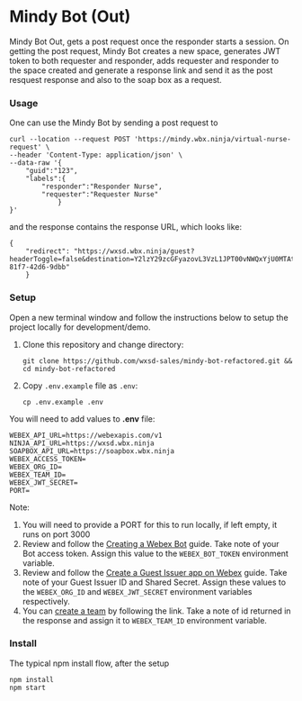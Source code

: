 # Mindy Bot (Out)

Mindy Bot Out, gets a post request once the responder starts a session. On getting the post request, Mindy Bot creates a new space, generates JWT token to both requester and responder, adds requester and responder to the space created and generate a response link and send it as the post resquest response and also to the soap box as a request.

### Usage

One can use the Mindy Bot by sending a post request to

```
curl --location --request POST 'https://mindy.wbx.ninja/virtual-nurse-request' \
--header 'Content-Type: application/json' \
--data-raw '{
    "guid":"123",
    "labels":{
        "responder":"Responder Nurse",
        "requester":"Requester Nurse"
            }
}'
```

and the response contains the response URL, which looks like:

```
{
    "redirect": "https://wxsd.wbx.ninja/guest?headerToggle=false&destination=Y2lzY29zcGFyazovL3VzL1JPT00vNWQxYjU0MTAtMDg2My0xMWVkLTkzZDItOTllNWQ0Mm&userType=licensed&token=YTFlM2Q3NjQtMDYxMC00YzM1LWFjODktNDNlOWM1OTc5MGRlNTk5ZTA5NmEtMTU5_PF84_578771dd-81f7-42d6-9dbb"
    }
```

### Setup

Open a new terminal window and follow the instructions below to setup the project locally for development/demo.

1. Clone this repository and change directory:

   ```
   git clone https://github.com/wxsd-sales/mindy-bot-refactored.git && cd mindy-bot-refactored
   ```

2. Copy `.env.example` file as `.env`:
   ```
   cp .env.example .env
   ```

You will need to add values to **.env** file:

```
WEBEX_API_URL=https://webexapis.com/v1
NINJA_API_URL=https://wxsd.wbx.ninja
SOAPBOX_API_URL=https://soapbox.wbx.ninja
WEBEX_ACCESS_TOKEN=
WEBEX_ORG_ID=
WEBEX_TEAM_ID=
WEBEX_JWT_SECRET=
PORT=
```
Note:

1. You will need to provide a PORT for this to run locally, if left empty, it runs on port 3000
2. Review and follow the [Creating a Webex Bot](https://developer.webex.com/docs/bots#creating-a-webex-bot) guide.
   Take note of your Bot access token. Assign this value to the `WEBEX_BOT_TOKEN` environment variable.
3. Review and follow the [Create a Guest Issuer app on Webex](https://developer.webex.com/docs/guest-issuer#guest-issuer-app) guide.
   Take note of your Guest Issuer ID and Shared Secret. Assign these values to the `WEBEX_ORG_ID`
   and `WEBEX_JWT_SECRET` environment variables respectively.
4. You can [create a team](https://developer.webex.com/docs/api/v1/teams/create-a-team) by following the link. Take a note of id returned in the response and assign it to `WEBEX_TEAM_ID` environment variable.

### Install

The typical npm install flow, after the setup

```
npm install
npm start
```
